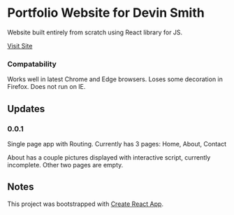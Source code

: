 # Portfolio Website for Devin Smith

Website built entirely from scratch using React library for JS.

[Visit Site](https://devin-m-smith.github.io/Test-Site)

### Compatability

Works well in latest Chrome and Edge browsers. Loses some decoration in Firefox. Does not run on IE.

## Updates

### 0.0.1

Single page app with Routing. Currently has 3 pages:
Home,
About,
Contact

About has a couple pictures displayed with interactive script, currently incomplete.
Other two pages are empty.



## Notes

This project was bootstrapped with [Create React App](https://github.com/facebook/create-react-app).
